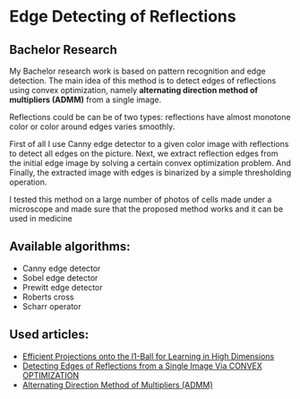 # Edge Detecting of Reflections

## **Bachelor Research**

My Bachelor research work is based on pattern recognition and edge detection. The main idea of this method is to detect edges of reflections using convex optimization, namely **alternating direction method of multipliers (ADMM)** from a single image. 

Reflections could be can be of two types: reflections have almost monotone color or color around edges varies smoothly.

First of all I use Canny edge detector to a given color image with reflections to detect all edges on the picture. Next, we extract reflection edges from the initial edge image by solving a certain convex optimization problem. And Finally, the extracted image with edges is binarized by a simple thresholding operation. 

I tested this method on a large number of photos of cells made under a microscope and made sure that the proposed method works and it can be used in medicine

## **Available algorithms:**

 - Canny edge detector
 - Sobel edge detector
 - Prewitt edge detector
 - Roberts cross
 - Scharr operator
 
## **Used articles:**

 - [Efficient Projections onto the l1-Ball for Learning in High Dimensions](https://stanford.edu/~jduchi/projects/DuchiShSiCh08.pdf)
 - [Detecting Edges of Reflections from a Single Image Via CONVEX OPTIMIZATION](https://github.com/ElizaLo/Edge-detecting-of-reflections/blob/master/DETECTING%20EDGES%20OF%20REFLECTIONS%20FROM%20A%20SINGLE%20IMAGE.pdf)
 - [Alternating Direction Method of Multipliers (ADMM)](http://stanford.edu/~boyd/admm.html)
